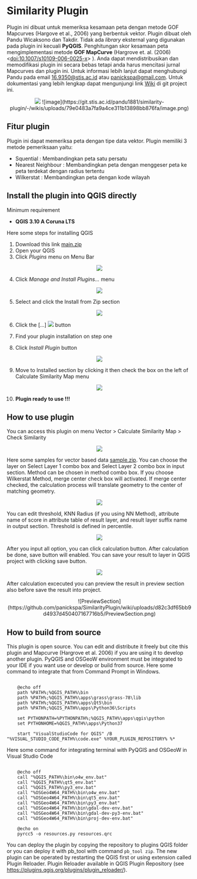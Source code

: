 # Similarity Plugin

Plugin ini dibuat untuk memeriksa kesamaan peta dengan metode GOF Mapcurves (Hargove et al., 2006) yang berbentuk vektor. Plugin dibuat oleh Pandu Wicaksono dan Takdir. Tidak ada *library* eksternal yang digunakan pada plugin ini kecuali **PyQGIS**. Penghitungan skor kesamaan peta mengimplementasi metode **GOF MapCurve** (Hargrove et. al. (2006) <[doi:10.1007/s10109-006-0025-x](https://doi.org/10.1007/s10109-006-0025-x)> ). Anda dapat mendistribusikan dan memodifikasi plugin ini secara bebas tetapi anda harus mencitasi jurnal Mapcurves dan plugin ini. Untuk informasi lebih lanjut dapat menghubungi Pandu pada email 16.9350@stis.ac.id atau panickspa@gmail.com. Untuk dokumentasi yang lebih lengkap dapat mengunjungi link [Wiki](https://git.stis.ac.id/pandu1881/similarity-plugin/-/wikis/home) di git project ini.

<div align="center">
<img src="https://latex.codecogs.com/svg.latex?GOF_{Mapcurves}=\sum{\frac{C}{C+A}\times\frac{C}{C+B}}"/>
![image](https://git.stis.ac.id/pandu1881/similarity-plugin/-/wikis/uploads/79e0483a7fa9a4ce311b13898bb876fa/image.png)
</div>

## Fitur plugin

Plugin ini dapat memeriksa peta dengan tipe data vektor. Plugin memiliki 3 metode pemeriksaan yaitu:
*  Squential : Membandingkan peta satu persatu
*  Nearest Neighbour : Membandingkan peta dengan menggeser peta ke peta terdekat dengan radius tertentu
*  Wilkerstat : Membandingkan peta dengan kode wilayah
  

## Install the plugin into QGIS directly

Minimum requirement

 - **QGIS 3.10 A Coruna LTS**

Here some steps for installing QGIS

 1. Download this link [main.zip](https://github.com/panickspa/SimilarityPlugin/archive/refs/heads/main.zip)
 2. Open your QGIS
 3. Click *Plugins* menu on Menu Bar

<div align="center">
<img src="https://github.com/panickspa/SimilarityPlugin/wiki/uploads/db49312a38f98846a2783260826384e2/image.png"/>
</div>

 4. Click *Manage and Install Plugins...* menu

<div align="center">
<img src="https://github.com/panickspa/SimilarityPlugin/wiki/uploads/91f6e0928694e806a3c1e1c6585a3296/image.png"/>
</div>

 5. Select and click the Install from Zip section

<div align="center">
<img src="https://github.com/panickspa/SimilarityPlugin/wiki/uploads/18c153a368b85ff528c953b41c6a40a7/image.png"/>
</div>

 6. Click the [...] <img src="https://github.com/panickspa/SimilarityPlugin/wiki/uploads/7bbdff1818aa2193bc9d46cda71f3d6e/image.png"/> button

 7. Find your plugin installation on step one
 8. Click *Install Plugin* button

<div align="center">
<img src="https://github.com/panickspa/SimilarityPlugin/wiki/uploads/7ec6af98405d8004e370ff0aa862d36a/image.png"/>
</div>

 9. Move to Installed section by clicking it then check the box on the left of Calculate Similarity Map menu

<div align="center">
<img src="https://github.com/panickspa/SimilarityPlugin/wiki/uploads/1851181da2b6047918829b6b938b73f7/image.png"/>
</div>

 10. **Plugin ready to use !!!**
    

## How to use plugin
You can access this plugin on menu Vector > Calculate Similarity Map > Check Similarity

<div align="center">
<img src="https://github.com/panickspa/SimilarityPlugin/wiki/uploads/718c5c233c699148346fbfca67e93293/image.png"/>
</div>

Here some samples for vector based data [sample.zip](https://github.com/panickspa/SimilarityPlugin/blob/main/sample.zip). You can choose the layer on Select Layer 1 combo box and Select Layer 2 combo box in input section. Method can be chosen in method combo box. If you choose Wilkerstat Method, merge center check box will activated. If merge center checked, the calculation process will translate geometry to the center of matching geometry.

<div align="center">
<img src="https://github.com/panickspa/SimilarityPlugin/wiki/uploads/3469def04e15cc35cfa2d4b5c3b38ef5/InputSection.png"/>
</div>

You can edit threshold, KNN Radius (if you using NN Method), attribute name of score in attribute table of result layer, and result layer suffix name in output section. Threshold is defined in percentile.

<div align="center">
<img src="https://github.com/panickspa/SimilarityPlugin/wiki/uploads/0b4225586e36a12628e329b92e5b1ab8/OutputSection.png"/>
</div>

After you input all option, you can click calculation button. After calculation be done, save button will enabled. You can save your result to layer in QGIS project with clicking save button.

<div align="center">
<img src="https://github.com/panickspa/SimilarityPlugin/wiki/uploads/1073bcf7f274498a299258747905e19b/image.png"/>
</div>

After calculation excecuted you can preview the result in preview section also before save the result into project.

<div align="center">
![PreviewSection](https://github.com/panickspa/SimilarityPlugin/wiki/uploads/d82c3df65bb9d4937d450407167716b5/PreviewSection.png)
</div>

## How to build from source

This plugin is open source. You can edit and distribute it freely but cite this plugin and Mapcurve (Hargrove et al. 2006) if you are using it to develop another plugin. PyQGIS and OSGeoW environment must be integrated to your IDE if you want use or develop or build from source. Here some command to integrate that from Command Prompt in Windows.

```

    @echo off
    path %PATH%;%QGIS_PATH%\bin
    path %PATH%;%QGIS_PATH%\apps\grass\grass-78\lib
    path %PATH%;%QGIS_PATH%\apps\Qt5\bin
    path %PATH%;%QGIS_PATH%\apps\Python36\Scripts

    set PYTHONPATH=%PYTHONPATH%;%QGIS_PATH%\apps\qgis\python
    set PYTHONHOME=%QGIS_PATH%\apps\Python37  

    start "VisualStudioCode for QGIS" /B  "%VISUAL_STUDIO_CODE_PATH%\code.exe" %YOUR_PLUGIN_REPOSITORY% %*

```

Here some command for integrating terminal with PyQGIS and OSGeoW in Visual Studio Code

```

    @echo off
    call "%QGIS_PATH%\bin\o4w_env.bat"
    call "%QGIS_PATH%\qt5_env.bat"
    call "%QGIS_PATH%\py3_env.bat"
    call "%OSGeo4W64_PATH%\bin\o4w_env.bat"
    call "%OSGeo4W64_PATH%\bin\qt5_env.bat"
    call "%OSGeo4W64_PATH%\bin\py3_env.bat"
    call "%OSGeo4W64_PATH%\bin\gdal-dev-env.bat"
    call "%OSGeo4W64_PATH%\bin\gdal-dev-py3-env.bat"
    call "%OSGeo4W64_PATH%\bin\proj-dev-env.bat"

    @echo on
    pyrcc5 -o resources.py resources.qrc

```

You can deploy the plugin by copying the repository to plugins QGIS folder or you can deploy it with pb_tool with command `pb_tool zip`. The new plugin can be operated by restarting the QGIS first or using extension called Plugin Reloader. Plugin Reloader available in QGIS Plugin Repository (see https://plugins.qgis.org/plugins/plugin_reloader/).
